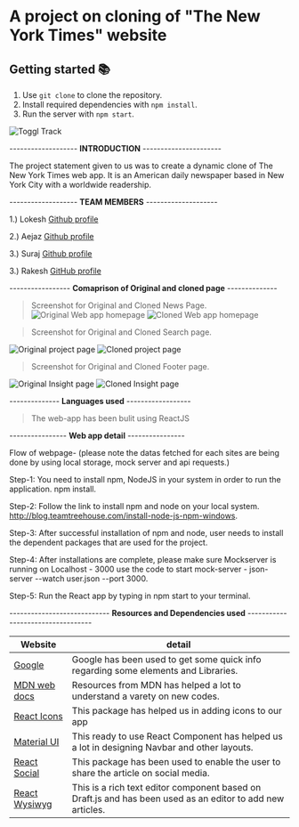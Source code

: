 # A project on cloning of "The New York Times" website
## Getting started 📚
1) Use `git clone` to clone the repository.
2) Install required dependencies with `npm install`.
3) Run the server with `npm start`.

![Toggl Track](https://static01.nyt.com/vi-assets/images/share/1200x675_nameplate.png)


------------------- **INTRODUCTION** ---------------------- 

The project statement given to us was to create a  dynamic clone of The New York Times web app. It is an American daily newspaper based in New York City with a worldwide readership. 


------------------- **TEAM MEMBERS** --------------------

1.) Lokesh [Github profile](https://github.com/lokeshnimje)

2.) Aejaz [Github profile](https://github.com/aejaz1995)

3.) Suraj [Github profile](https://github.com/suraj588)

3.) Rakesh [GitHub profile](https://github.com/Rakesh-Thampy/)


----------------- **Comaprison of Original and cloned page** --------------


> Screenshot for Original and Cloned News Page.
![Original Web app homepage](https://github.com/lokeshnimje/Pentane/blob/main/screenshot/politic_O.png)  ![Cloned Web app homepage](https://github.com/lokeshnimje/Pentane/blob/main/screenshot/politic_S.png)



> Screenshot for Original and Cloned Search page.

![Original project page](https://github.com/lokeshnimje/Pentane/blob/main/screenshot/search_O.png)  ![Cloned project page](https://github.com/lokeshnimje/Pentane/blob/main/screenshot/search_S.png)



> Screenshot for Original and Cloned Footer page.

![Original Insight page](https://github.com/lokeshnimje/Pentane/blob/main/screenshot/footer_O.png)  ![Cloned Insight page](https://github.com/lokeshnimje/Pentane/blob/main/screenshot/footer_S.png)



-------------- **Languages used** ------------------

> The web-app has been bulit using ReactJS


---------------- **Web app detail** ----------------

Flow of webpage- (please note the datas fetched for each sites are being done by using local storage, mock server and api requests.)

Step-1: You need to install  npm, NodeJS in your system in order to run the application.
npm install.

Step-2: Follow the link to install npm and node on your local system. http://blog.teamtreehouse.com/install-node-js-npm-windows.

Step-3: After successful installation of npm and node, user needs to install the dependent packages that are used for the project.

Step-4: After installations are complete, please make sure Mockserver is running on Localhost - 3000 use the code to start mock-server - 
json-server --watch user.json --port 3000. 

Step-5: Run the React app by typing in npm start to your terminal.

---------------------------- **Resources and Dependencies used** ----------------------------------

Website | detail
------------ | -------------
[Google](https://google.co.in/) |  Google has been used to get some quick info regarding some elements and Libraries.
[MDN web docs](https://developer.mozilla.org/en-US/) | Resources from MDN has helped a lot to understand a varety on new codes.
[React Icons](https://www.npmjs.com/package/react-icons) | This package has helped us in adding icons to our app
[Material UI](https://material-ui.com/)  | This ready to use React Component has helped us a lot in designing Navbar and other layouts.
[React Social](https://www.npmjs.com/package/react-social) | This package has been used to enable the user to share the article on social media.
[React Wysiwyg](https://google.co.in/) | This is a rich text editor component based on Draft.js and has been used as an editor to add new articles.
